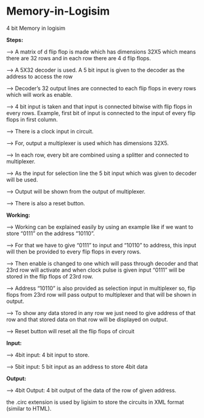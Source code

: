 # Memory-in-Logisim
4 bit Memory in logisim


**Steps:**

--> A matrix of d flip flop is made which has dimensions 32X5 which means there are 32 rows
and in each row there are 4 d flip flops.

--> A 5X32 decoder is used. A 5 bit input is given to the decoder as the address to access the row

--> Decoder’s 32 output lines are connected to each flip flops in every rows which will work as
enable.

--> 4 bit input is taken and that input is connected bitwise with flip flops in every rows. Example,
first bit of input is connected to the input of every flip flops in first column.

--> There is a clock input in circuit.

--> For, output a multiplexer is used which has dimensions 32X5.

--> In each row, every bit are combined using a splitter and connected to multiplexer.

--> As the input for selection line the 5 bit input which was given to decoder will be used.

--> Output will be shown from the output of multiplexer.

--> There is also a reset button.


**Working:**

--> Working can be explained easily by using an example like if we want to store “0111” on the
address “10110”.

--> For that we have to give “0111” to input and “10110” to address, this input will then be
provided to every flip flops in every rows.

--> Then enable is changed to one which will pass through decoder and that 23rd row will activate
and when clock pulse is given input “0111” will be stored in the flip flops of 23rd row.

--> Address “10110” is also provided as selection input in multiplexer so, flip flops from 23rd row
will pass output to multiplexer and that will be shown in output.

--> To show any data stored in any row we just need to give address of that row and that stored
data on that row will be displayed on output.

--> Reset button will reset all the flip flops of circuit


**Input:**

--> 4bit input: 4 bit input to store.

--> 5bit input: 5 bit input as an address to store 4bit data

**Output:**

--> 4bit Output: 4 bit output of the data of the row of given address.


the .circ extension is used by ligisim to store the circuits in XML format (similar to HTML).
